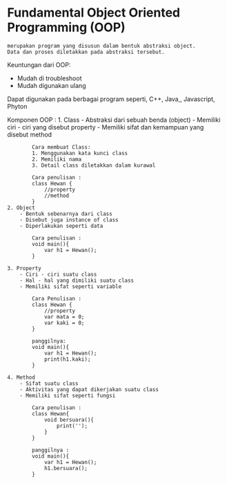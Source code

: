 # Fundamental Object Oriented Programming (OOP)

    merupakan program yang disusun dalam bentuk abstraksi object.
    Data dan proses diletakkan pada abstraksi tersebut.

Keuntungan dari OOP:
- Mudah di troubleshoot
- Mudah digunakan ulang

Dapat digunakan pada berbagai program seperti, C++, Java,, Javascript, Phyton

Komponen OOP :
    1. Class
        - Abstraksi dari sebuah benda (object)
        - Memiliki ciri - ciri yang disebut property
        - Memiliki sifat dan kemampuan yang disebut method

            Cara membuat Class: 
            1. Menggunakan kata kunci class
            2. Memiliki nama
            3. Detail class diletakkan dalam kurawal

            Cara penulisan :
            class Hewan {
                //property
                //method
            }
    2. Object 
        - Bentuk sebenarnya dari class
        - Disebut juga instance of class
        - Diperlakukan seperti data 

            Cara penulisan :
            void main(){
                var h1 = Hewan();
            } 
    
    3. Property
        - Ciri - ciri suatu class
        - Hal - hal yang dimiliki suatu class
        - Memiliki sifat seperti variable

            Cara Penulisan :
            class Hewan {
                //property
                var mata = 0;
                var kaki = 0;
            }

            panggilnya:
            void main(){
                var h1 = Hewan();
                print(h1.kaki);
            }
    
    4. Method
        - Sifat suatu class
        - Aktivitas yang dapat dikerjakan suatu class
        - Memiliki sifat seperti fungsi

            Cara penulisan :
            class Hewan{
                void bersuara(){
                    print('');
                }
            }

            panggilnya :
            void main(){
                var h1 = Hewan();
                h1.bersuara();
            }


